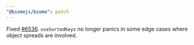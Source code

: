 ```yaml
---
"@biomejs/biome": patch
---
```


Fixed [#6536](https://github.com/biomejs/biome/issues/6536). `useSortedKeys` no longer panics in some edge cases where object spreads are involved.
